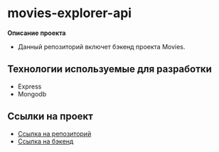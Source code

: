 # movies-explorer-api

**Описание проекта**

- Данный репозиторий включет бэкенд проекта Movies.

## Технологии используемые для разработки

- Express
- Mongodb

## Ссылки на проект

- [Ссылка на репозиторий](https://github.com/defimov9/movies-explorer-api)
- [Ссылка на бэкенд](https://github.com/defimov9/movies-explorer-api)
